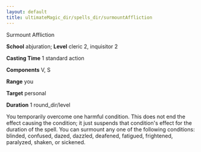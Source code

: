 ```yaml
---
layout: default
title: ultimateMagic_dir/spells_dir/surmountAffliction
---
```

Surmount Affliction

**School** abjuration; **Level** cleric 2, inquisitor 2

**Casting Time** 1 standard action

**Components** V, S

**Range** you

**Target** personal

**Duration** 1 round_dir/level

You temporarily overcome one harmful condition. This does not end the effect causing the condition; it just suspends that condition's effect for the duration of the spell. You can surmount any one of the following conditions: blinded, confused, dazed, dazzled, deafened, fatigued, frightened, paralyzed, shaken, or sickened.

